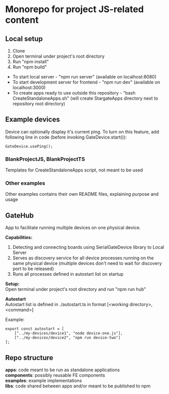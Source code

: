 # Monorepo for project JS-related content

## Local setup
1. Clone
2. Open terminal under project's root directory
3. Run "npm install"
4. Run "npm build"

- To start local server - "npm run server" (available on localhost:8080)
- To start development server for frontend - "npm run dev" (available on localhost:3000)
- To create apps ready to use outside this repository - "bash CreateStandaloneApps.sh"
(will create StargateApps directory next to repository root directory)

## Example devices
Device can optionally display it's current ping. To turn on this feature,
add following line in code (before invoking GateDevice.start()):

    GateDevice.usePing();

### BlankProjectJS, BlankProjectTS
Templates for CreateStandaloneApps script, not meant to be used

### Other examples
Other examples contains their own README files, explaining purpose and usage

## GateHub
App to facilitate running multiple devices on one physical device.

**Capabilities:**
1. Detecting and connecting boards using SerialGateDevice library to Local Server
2. Serves as discovery service for all device processes running on the same physical device (multiple devices don't need to wait for discovery port to be released)
3. Runs all processes defined in autostart list on startup

**Setup:** \
Open terminal under project's root directory and run "npm run hub"

**Autostart** \
Autostart list is defined in ./autostart.ts in format [\<working directory\>, \<command\>]

Example:

    export const autostart = [
        ["../my-devices/device1", "node device-one.js"],
        ["../my-devices/device2", "npm run device-two"]
    ];

## Repo structure
**apps**: code meant to be run as standalone applications \
**components**: possibly reusable FE components \
**examples**: example implementations \
**libs**: code shared between apps and/or meant to be published to npm